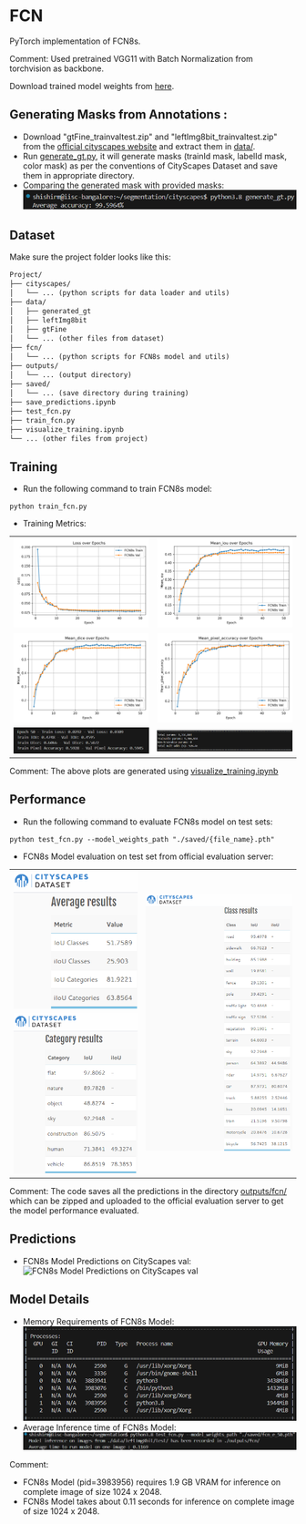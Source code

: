 # FCN
PyTorch implementation of FCN8s.

Comment: Used pretrained VGG11 with Batch Normalization from torchvision as backbone.

Download trained model weights from [here](https://drive.google.com/drive/folders/1ZR9svn9aiiVfMIOQ8kJ_ohvcQplOk4qK?usp=sharing).

## Generating Masks from Annotations :
- Download "gtFine_trainvaltest.zip" and "leftImg8bit_trainvaltest.zip" from the [official cityscapes website](https://www.cityscapes-dataset.com/downloads/) and extract them in [data/](./data/).
- Run [generate_gt.py](./cityscapes/generate_gt.py), it will generate masks (trainId mask, labelId mask, color mask) as per the conventions of CityScapes Dataset and save them in appropriate directory.
- Comparing the generated mask with provided masks:
![Comparing the generated mask with provided masks](./outputs/gen%20city%20acc.png)


## Dataset
Make sure the project folder looks like this:
```
Project/
├── cityscapes/
│   └── ... (python scripts for data loader and utils)
├── data/
│   ├── generated_gt
│   ├── leftImg8bit
│   ├── gtFine
│   └── ... (other files from dataset)
├── fcn/
│   └── ... (python scripts for FCN8s model and utils)
├── outputs/
│   └── ... (output directory)
├── saved/
│   └── ... (save directory during training)
├── save_predictions.ipynb
├── test_fcn.py
├── train_fcn.py
├── visualize_training.ipynb
└── ... (other files from project)
```


## Training
- Run the following command to train FCN8s model:
```
python train_fcn.py
```

- Training Metrics:
<table style="width: 100%;">
  <tr>
    <td><img src="./outputs/fcn_loss.png" style="width: 100%;"/></td>
    <td><img src="./outputs/fcn_miou.png" style="width: 100%;"/></td>
  </tr>
  <tr>
    <td><img src="./outputs/fcn_mdice.png" style="width: 100%;"/></td>
    <td><img src="./outputs/fcn_mpacc.png" style="width: 100%;"/></td>
  </tr>
  <tr>
    <td><img src="./outputs/train.png" style="width: 100%;"/></td>
    <td><img src="./outputs/sum.png" style="width: 100%;"/></td>
  </tr>
</table>

Comment: The above plots are generated using [visualize_training.ipynb](visualize_training.ipynb)


## Performance
- Run the following command to evaluate FCN8s model on test sets:
```
python test_fcn.py --model_weights_path "./saved/{file_name}.pth"
```
- FCN8s Model evaluation on test set from official evaluation server:

<table style="width: 100%;">
  <tr>
    <td><img src="./outputs/avg.png" style="width: 100%;"/></td>
    <td rowspan="2"><img src="./outputs/class.png" style="width: 100%;"/></td>
  </tr>
  <tr>
    <td><img src="./outputs/cat.png" style="width: 100%;"/></td>
  </tr>
</table>

Comment: The code saves all the predictions in the directory [outputs/fcn/](./outputs/) which can be zipped and uploaded to the official evaluation server to get the model performance evaluated.


## Predictions 
- FCN8s Model Predictions on CityScapes val: 
![FCN8s Model Predictions on CityScapes val](./outputs/fcn.gif)


## Model Details
- Memory Requirements of FCN8s Model:
![Memory Requirements of FCN8s Model](./outputs/mem.png)
- Average Inference time of FCN8s Model:
![Average Inference time of FCN8s Model](./outputs/inf.png)

Comment:
- FCN8s Model (pid=3983956) requires 1.9 GB VRAM for inference on complete image of size 1024 x 2048.
- FCN8s Model takes about 0.11 seconds for inference on complete image of size 1024 x 2048.
